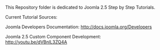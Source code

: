This Repository folder is dedicated to Joomla 2.5 Step by Step Tutorials. 


Current Tutorial Sources:


Joomla Developers Documentation: http://docs.joomla.org/Developers

Joomla 2.5 Custom Component Development: http://youtu.be/dVBnlL3ZQ4A